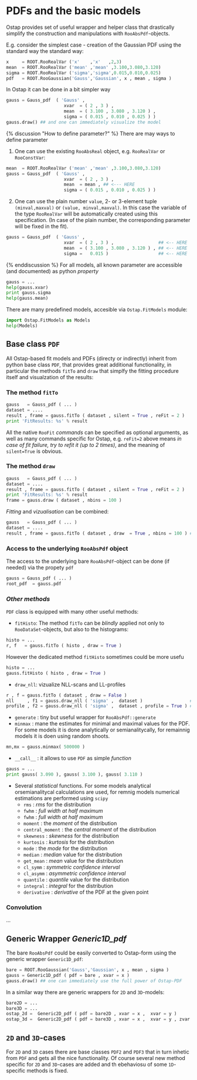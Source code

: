 # PDFs and the basic models 

Ostap provides set of useful wrapper and helper  class that drastically simplify the construction and manipulations with `RooAbsPdf`-objects.

E.g. consider the simplest case - creation of the Gaussian PDF using the standard way the standard way:
```python
x     = ROOT.RooRealVar ('x'    ,'x'   ,2,3) 
mean  = ROOT.RooRealVar ('mean' ,'mean' ,3.100,3.080,3.120) 
sigma = ROOT.RooRealVar ('sigma','sigma',0.015,0.010,0.025) 
pdf   = ROOT.RooGaussian('Gauss','Gaussian', x , mean , sigma )
```
In Ostap it can be done in a bit simpler way 
```python
gauss = Gauss_pdf  ( 'Gauss' , 
      	              xvar  = ( 2 , 3 ) , 
                      mean  = ( 3.100 , 3.080 , 3.120 ) ,
                      sigma = ( 0.015 , 0.010 , 0.025 ) )
gauss.draw() ## and one can immediately visualize the model 
```
{% discussion "How  to define parameter?" %}
There are may ways to define parameter
  1.  One can use the existing `RooAbsReal` object, e.g. `RooRealVar` or `RooConstVar`: 
```python
mean  = ROOT.RooRealVar ('mean' ,'mean' ,3.100,3.080,3.120) 
gauss = Gauss_pdf  ( 'Gauss' , 
      	              xvar  = ( 2 , 3 ) , 
                      mean  = mean , ## <--- HERE 
                      sigma = ( 0.015 , 0.010 , 0.025 ) )
```
  2. One can use the plain number `value`, 2- or 3-element tuple `(minval,maxval)`  or `(value, minval,maxval)`. In this  case the variable of the type `RooRealVar` will be automatically created using this specification. (In case of the plain number, the corresponding parameter will  be fixed in the fit).
```python
gauss = Gauss_pdf  ( 'Gauss' , 
      	              xvar  = ( 2 , 3 ) ,                 ## <-- HERE 
                      mean  = ( 3.100 , 3.080 , 3.120 ) , ## <-- HERE 
                      sigma =   0.015 )                   ## <-- HERE 
```
{% enddiscussion %}
For all models, all known parameter are  accessible (and documented)  as python _property_
```python
gauss = ...
help(gauss.xvar)
print gauss.sigma 
help(gauss.mean)
```

There are many predefined models, accesible  via `Ostap.FitModels` module:
```python
import Ostap.FitModels as Models
help(Models)
```

## Base class `PDF`
All  Ostap-based fit models and PDFs  (directy or indirectly) inherit from python base class `PDF`, that provides great additional functionality, 
in particular  the methods `fitTo` and `draw` that simplfy the fitting procedure itself and visualzation of the results:

### The method `fitTo`
```python
gauss   = Gauss_pdf ( ... ) 
dataset = ....
result , frame = gauss.fitTo ( dataset , silent = True , reFit = 2 ) 
print 'FitResults: %s' % result 
```
All the native `RooFit` _commands_ can be specified as optional arguments, as well as many commands specific for Ostap, 
e.g. `reFit=2` above means _in case of fit failure, try to refit it (up to 2 times)_, and the meaning of  `silent=True` is obvious.

### The method `draw` 
```python
gauss   = Gauss_pdf ( ... ) 
dataset = ....
result , frame = gauss.fitTo ( dataset , silent = True , reFit = 2 ) 
print 'FitResults: %s' % result 
frame = gauss.draw ( dataset , nbins = 100 ) 
```

_Fitting_  and _vizualisation_  can be combined:
```python
gauss   = Gauss_pdf ( ... ) 
dataset = ....
result , frame = gauss.fitTo ( dataset , draw  = True , nbins = 100 ) ## draw it after the fit 
```

### Access to the underlying `RooAbsPdf` object 

The access to the underlying bare `RooAbsPdf`-object can be done (if needed) via the propety `pdf` 
```python
gauss = Gauss_pdf ( ... ) 
root_pdf  = gauss.pdf 
```

### _Other methods_

`PDF` class is equipped with many other useful methods: 
  - `fitHisto`: The method `fitTo` can be _blindly_ applied not only to `RooDataSet`-objects, but also to the histograms:
```python
histo = ...
r, f   = gauss.fitTo ( histo , draw = True ) 
```
However the dedicated method `fitHisto` sometimes could be more usefu 
```python
histo = ...
gauss.fitHisto ( histo , draw = True ) 
```
  - `draw_nll`: vizualize  NLL-scans and LL-profiles 
```python
r , f = gauss.fitTo ( dataset , draw = False )
nll     , f1 = gauss.draw_nll ( 'sigma' ,  dataset )                  ## NLL
profile , f2 = gauss.draw_nll ( 'sigma' ,  dataset , profile = True ) ## PROFILE 
```
 - `generate` : tiny but useful wrapper for `RooAbsPdf::generate`
 - `minmax`   : mane the estimates for minimal and maximal values for the PDF.  For some models it is done analytically or semianalitycally, for remainnig models it is doen  using  random shoots. 
```python
mn,mx = gauss.minmax( 500000 ) 
```
 - `__call__` : it  allows to use `PDF` as simple _function_
```python
gauss = ...
print gauss( 3.090 ), gauss( 3.100 ), gauss( 3.110 )
```  
 - Several _statistical_   functions. For some models analytical orsemianalitycal calculations are used, for  remnig models numerical estimations are performed using `scipy` 
    * `rms`            :   _rms_ for  the distribution 
    * `fwhm`           :  _full width  at half maximum_  
    * `fwhm`           :  _full width  at half maximum_  
    * `moment`         :  the _moment_ of the distribution   
    * `central_moment` :  the _central moment_ of the distribution   
    * `skewness`   : _skewness_ for the  distribution 
    * `kurtosis`   : _kurtosis_ for the  distribution 
    * `mode`       : the _mode_ for the distribution 
    * `median`     : _median_ value for the distribution
    * `get_mean`   : _mean_ value for the distribution
    * `cl_symm`    : _symmetric confidence interval_ 
    * `cl_asymm`   : _asymmetric confidence interval_ 
    * `quantile`   : _quantile_ value for the distribution 
    * `integral`   : _integral_ for the distribution 
    * `derivative` : _derivative_ of the PDF at the given point

### Convolution 

... 

## Generic Wrapper  _Generic1D_pdf_ 
 
The bare `RooAbsPdf` could be easily converted to Ostap-form using the generic wrapper `Generic1D_pdf`:
```python
bare = ROOT.RooGaussian('Gauss','Gaussian', x , mean , sigma )
gauss = Generic1D_pdf ( pdf = bare , xvar = x ) 
gauss.draw() ## one can immediately use the full power of Ostap-PDF
```
In a similar way there are generic wrappers for `2D` and `3D`-models:
```python
bare2D = ... 
bare3D = ... 
ostap_2d =  Generic2D_pdf ( pdf = bare2D , xvar = x ,  xvar = y ) 
ostap_3d =  Generic2D_pdf ( pdf = bare3D , xvar = x ,  xvar = y , zvar = z ) 
```

## `2D` and `3D`-cases
For `2D` and `3D` cases there  are base classes `PDF2` and `PDF3` that in turn inhetic from `PDF` and gets all the nice functionality.
Of course several new method specific  for `2D` and `3D`-cases  are added and th ebehaviosu of some `1D`-specific methods is  fixed. 

